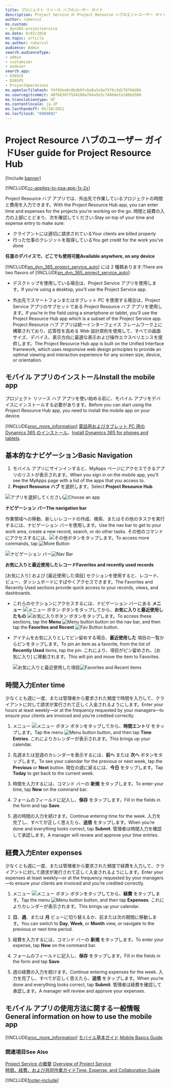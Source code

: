 ```yaml
---
title: プロジェクト リソース ハブのユーザー ガイド
description: Project Service の Project Resource ハブのエンドユーザー ガイド
author: ruhercul
ms.custom:
- dyn365-projectservice
ms.date: 8/03/2018
ms.topic: article
ms.author: ruhercul
audience: Admin
search.audienceType:
- admin
- customizer
- enduser
search.app:
- D365CE
- D365PS
- ProjectOperations
ms.openlocfilehash: f4f93ee0c0bdb9fc6a9a3c6a75f6c3d178766d0b
ms.sourcegitcommit: 40f68387f594180af64a5e5c748b6efa188bd300
ms.translationtype: HT
ms.contentlocale: ja-JP
ms.lasthandoff: 05/10/2021
ms.locfileid: "6009082"
---
```

# <a name="user-guide-for-project-resource-hub"></a><span data-ttu-id="6e80c-103">Project Resource ハブのユーザー ガイド</span><span class="sxs-lookup"><span data-stu-id="6e80c-103">User guide for Project Resource Hub</span></span>

[!include [banner](../includes/psa-now-project-operations.md)]

[!INCLUDE[cc-applies-to-psa-app-1x-2x](../includes/cc-applies-to-psa-app-1x-2x.md)]

<span data-ttu-id="6e80c-104">Project Resource ハブ アプリでは、外出先で作業しているプロジェクトの時間と費用を入力できます。</span><span class="sxs-lookup"><span data-stu-id="6e80c-104">With the Project Resource Hub app, you can enter time and expenses for the projects you’re working on the go.</span></span> <span data-ttu-id="6e80c-105">時間と経費の入力の上部にとどまり、次を確認してください:</span><span class="sxs-lookup"><span data-stu-id="6e80c-105">Stay on top of your time and expense entry to make sure:</span></span>

- <span data-ttu-id="6e80c-106">クライアントには適切に請求されている</span><span class="sxs-lookup"><span data-stu-id="6e80c-106">Your clients are billed properly</span></span>
- <span data-ttu-id="6e80c-107">行った仕事のクレジットを取得している</span><span class="sxs-lookup"><span data-stu-id="6e80c-107">You get credit for the work you’ve done</span></span>

<span data-ttu-id="6e80c-108">**任意のデバイスで、どこでも使用可能**</span><span class="sxs-lookup"><span data-stu-id="6e80c-108">**Available anywhere, on any device**</span></span>

<span data-ttu-id="6e80c-109">[!INCLUDE[pn_dyn_365_project_service_auto](../includes/pn-dyn-365-project-service-auto.md)] には 2 種類あります:</span><span class="sxs-lookup"><span data-stu-id="6e80c-109">There are two flavors of [!INCLUDE[pn_dyn_365_project_service_auto](../includes/pn-dyn-365-project-service-auto.md)]:</span></span> 

- <span data-ttu-id="6e80c-110">デスクトップを使用している場合は、Project Service アプリを使用します。</span><span class="sxs-lookup"><span data-stu-id="6e80c-110">If you're using a desktop, you'll use the Project Service app.</span></span> 

- <span data-ttu-id="6e80c-111">外出先でスマートフォンまたはタブレット PC を使用する場合は、Project Service アプリのサブセットである Project Resource ハブ アプリを使用します。</span><span class="sxs-lookup"><span data-stu-id="6e80c-111">If you’re in the field using a smartphone or tablet, you’ll use the Project Resource Hub app which is a subset of the Project Service  app.</span></span> <span data-ttu-id="6e80c-112">Project Resource ハブ アプリは統一インターフェイス フレームワーク上に構築されており、応答性を高める Web 設計原則を使用して、すべての画面サイズ、デバイス、表示方向に最適な表示および操作エクスペリエンスを提供します。</span><span class="sxs-lookup"><span data-stu-id="6e80c-112">The Project Resource Hub app is built on the Unified Interface framework, which uses responsive web design principles to provide an optimal viewing and interaction experience for any screen size, device, or orientation.</span></span> 


## <a name="install-the-mobile-app"></a><span data-ttu-id="6e80c-113">モバイル アプリのインストール</span><span class="sxs-lookup"><span data-stu-id="6e80c-113">Install the mobile app</span></span>
<span data-ttu-id="6e80c-114">プロジェクト リソース ハブ アプリを使い始める前に、モバイル アプリをデバイスにインストールする必要があります。</span><span class="sxs-lookup"><span data-stu-id="6e80c-114">Before you can start using the Project Resource Hub app, you need to install the mobile app on your device.</span></span> 

[!INCLUDE[proc_more_information](../includes/proc-more-information.md)] <span data-ttu-id="6e80c-115">[電話用およびタブレット PC 用の Dynamics 365 のインストール](/dynamics365/mobile-app/install-dynamics-365-for-phones-and-tablets)。</span><span class="sxs-lookup"><span data-stu-id="6e80c-115">[Install Dynamics 365 for phones and tablets](/dynamics365/mobile-app/install-dynamics-365-for-phones-and-tablets).</span></span>

## <a name="basic-navigation"></a><span data-ttu-id="6e80c-116">基本的なナビゲーション</span><span class="sxs-lookup"><span data-stu-id="6e80c-116">Basic Navigation</span></span>
1.  <span data-ttu-id="6e80c-117">モバイル アプリにサインインすると、MyApps ページにアクセスできるアプリのリストが表示されます。</span><span class="sxs-lookup"><span data-stu-id="6e80c-117">When you sign in on the mobile app, you’ll see the MyApps page with a list of the apps that you access to.</span></span> 
2.  <span data-ttu-id="6e80c-118">**Project Resource ハブ** を選択します。</span><span class="sxs-lookup"><span data-stu-id="6e80c-118">Select **Project Resource Hub**.</span></span>

<span data-ttu-id="6e80c-119">![アプリを選択してください](media/chooseApp_1.png "アプリを選択してください")</span><span class="sxs-lookup"><span data-stu-id="6e80c-119">![Choose an app](media/chooseApp_1.png "Choose an app")</span></span>

<span data-ttu-id="6e80c-120">**ナビゲーション バー**</span><span class="sxs-lookup"><span data-stu-id="6e80c-120">**The navigation bar**</span></span>

<span data-ttu-id="6e80c-121">作業領域への移動、新しいレコードの作成、検索、またはその他のタスクを実行するには、ナビゲーション バーを使用します。</span><span class="sxs-lookup"><span data-stu-id="6e80c-121">Use the nav bar to get to your work area, create a new record, search, or do other tasks.</span></span> <span data-ttu-id="6e80c-122">その他のコマンドにアクセスするには、![その他](media/MoreButton.png "さらに表示 - ボタン")ボタンをタップします。</span><span class="sxs-lookup"><span data-stu-id="6e80c-122">To access more commands, tap ![More Button](media/MoreButton.png "More Button")</span></span>

<span data-ttu-id="6e80c-123">![ナビゲーション バー](media/NavBar_2.png "ナビゲーション バー")</span><span class="sxs-lookup"><span data-stu-id="6e80c-123">![Nav Bar](media/NavBar_2.png "Nav Bar")</span></span>

<span data-ttu-id="6e80c-124">**お気に入りと最近使用したレコード**</span><span class="sxs-lookup"><span data-stu-id="6e80c-124">**Favorites and recently used records**</span></span>

<span data-ttu-id="6e80c-125">[お気に入り] および [最近使用した項目] セクションを使用すると、レコード、ビュー、ダッシュボードにすばやくアクセスできます。</span><span class="sxs-lookup"><span data-stu-id="6e80c-125">The Favorites and Recently Used sections provide quick access to your records, views, and dashboards.</span></span> 

- <span data-ttu-id="6e80c-126">これらのセクションにアクセスするには、ナビゲーション バーにある **メニュー** ![メニュー ボタン](media/MenuButton.png "メニュー ボタン") ボタンをタップしてから、**お気に入りと最近使用したもの** ![お気に入りボタン](media/FavButton.png "お気に入り ボタン") ボタンをタップします。</span><span class="sxs-lookup"><span data-stu-id="6e80c-126">To access these sections, tap the **Menu** ![Menu button](media/MenuButton.png "Menu button") button on the nav bar, and then tap the **Favorites and Recent** ![Fav Button](media/FavButton.png "Fav Button") button.</span></span>

- <span data-ttu-id="6e80c-127">アイテムをお気に入りとしてピン留めする場合、**最近使用した** 項目の一覧からピンをタップします。</span><span class="sxs-lookup"><span data-stu-id="6e80c-127">To pin an item as a favorite, from the list of **Recently Used** items, tap the pin.</span></span> <span data-ttu-id="6e80c-128">これにより、項目がピン留めされ、[お気に入り] に移動されます。</span><span class="sxs-lookup"><span data-stu-id="6e80c-128">This will pin and move the item to Favorites.</span></span>

  <span data-ttu-id="6e80c-129">![お気に入りと最近使用した項目](media/Favs_3.png "お気に入りと最近使用した項目")</span><span class="sxs-lookup"><span data-stu-id="6e80c-129">![Favorites and Recent items](media/Favs_3.png "Favorites and Recent items")</span></span>
 
## <a name="enter-time"></a><span data-ttu-id="6e80c-130">時間入力</span><span class="sxs-lookup"><span data-stu-id="6e80c-130">Enter time</span></span>
<span data-ttu-id="6e80c-131">少なくとも週に一度、または管理者から要求された頻度で時間を入力して、クライアントに対して請求が実行されて正しく入金されるようにします。</span><span class="sxs-lookup"><span data-stu-id="6e80c-131">Enter your hours at least weekly—or at the frequency requested by your managers—to ensure your clients are invoiced and you’re credited correctly.</span></span>

1. <span data-ttu-id="6e80c-132">メニュー ![メニュー ボタン](media/MenuButton.png "メニュー ボタン") ボタンをタップしてから、**時間エントリ** をタップします。</span><span class="sxs-lookup"><span data-stu-id="6e80c-132">Tap the menu ![Menu button](media/MenuButton.png "Menu button") button, and then tap **Time Entries**.</span></span> <span data-ttu-id="6e80c-133">これによりカレンダーが表示されます。</span><span class="sxs-lookup"><span data-stu-id="6e80c-133">This brings up your calendar.</span></span>

2. <span data-ttu-id="6e80c-134">先週または翌週のカレンダーを表示するには、**前へ** または **次へ** ボタンをタップします。</span><span class="sxs-lookup"><span data-stu-id="6e80c-134">To see your calendar for the previous or next week, tap the **Previous** or **Next** button.</span></span> <span data-ttu-id="6e80c-135">現在の週に戻るには、**今日** をタップします。</span><span class="sxs-lookup"><span data-stu-id="6e80c-135">Tap **Today** to get back to the current week.</span></span>

3. <span data-ttu-id="6e80c-136">時間を入力するには、コマンド バーの **新規** をタップします。</span><span class="sxs-lookup"><span data-stu-id="6e80c-136">To enter your time, tap **New** on the command bar.</span></span> 

4. <span data-ttu-id="6e80c-137">フォームのフィールドに記入し、**保存** をタップします。</span><span class="sxs-lookup"><span data-stu-id="6e80c-137">Fill in the fields in the form and tap **Save**.</span></span>

5. <span data-ttu-id="6e80c-138">週の時間の入力を続けます。</span><span class="sxs-lookup"><span data-stu-id="6e80c-138">Continue entering time for the week.</span></span> <span data-ttu-id="6e80c-139">入力を完了し、すべてが正しく思えたら、**送信** をタップします。</span><span class="sxs-lookup"><span data-stu-id="6e80c-139">When you’re done and everything looks correct, tap **Submit**.</span></span> <span data-ttu-id="6e80c-140">管理者は時間入力を確認して承認します。</span><span class="sxs-lookup"><span data-stu-id="6e80c-140">A manager will review and approve your time entries.</span></span>

## <a name="enter-expenses"></a><span data-ttu-id="6e80c-141">経費入力</span><span class="sxs-lookup"><span data-stu-id="6e80c-141">Enter expenses</span></span> 
<span data-ttu-id="6e80c-142">少なくとも週に一度、または管理者から要求された頻度で経費を入力して、クライアントに対して請求が実行されて正しく入金されるようにします。</span><span class="sxs-lookup"><span data-stu-id="6e80c-142">Enter your expenses at least weekly—or at the frequency requested by your managers—to ensure your clients are invoiced and you’re credited correctly.</span></span>

1. <span data-ttu-id="6e80c-143">メニュー ![メニュー ボタン](media/MenuButton.png "メニュー ボタン") ボタンをタップしてから、**経費** をタップします。</span><span class="sxs-lookup"><span data-stu-id="6e80c-143">Tap the menu ![Menu button](media/MenuButton.png "Menu button") button, and then tap **Expenses**.</span></span> <span data-ttu-id="6e80c-144">これによりカレンダーが表示されます。</span><span class="sxs-lookup"><span data-stu-id="6e80c-144">This brings up your calendar.</span></span>

2. <span data-ttu-id="6e80c-145">**日**、**週**、または **月** ビューに切り替えるか、前または次の期間に移動します。</span><span class="sxs-lookup"><span data-stu-id="6e80c-145">You can switch to **Day**, **Week**, or **Month** view, or navigate to the previous or next time period.</span></span> 

3. <span data-ttu-id="6e80c-146">経費を入力するには、コマンド バーの **新規** をタップします。</span><span class="sxs-lookup"><span data-stu-id="6e80c-146">To enter your expense, tap **New** on the command bar.</span></span> 

4. <span data-ttu-id="6e80c-147">フォームのフィールドに記入し、**保存** をタップします。</span><span class="sxs-lookup"><span data-stu-id="6e80c-147">Fill in the fields in the form and tap **Save**.</span></span>

5. <span data-ttu-id="6e80c-148">週の経費の入力を続けます。</span><span class="sxs-lookup"><span data-stu-id="6e80c-148">Continue entering expenses for the week.</span></span> <span data-ttu-id="6e80c-149">入力を完了し、すべてが正しく思えたら、**送信** をタップします。</span><span class="sxs-lookup"><span data-stu-id="6e80c-149">When you’re done and everything looks correct, tap **Submit**.</span></span> <span data-ttu-id="6e80c-150">管理者は経費を確認して承認します。</span><span class="sxs-lookup"><span data-stu-id="6e80c-150">A manager will review and approve your expenses.</span></span>

## <a name="general-information-on-how-to-use-the-mobile-app"></a><span data-ttu-id="6e80c-151">モバイル アプリの使用方法に関する一般情報</span><span class="sxs-lookup"><span data-stu-id="6e80c-151">General information on how to use the mobile app</span></span> 
[!INCLUDE[proc_more_information](../includes/proc-more-information.md)] <span data-ttu-id="6e80c-152">[モバイル基本ガイド](/dynamics365/mobile-app/dynamics-365-phones-tablets-users-guide).</span><span class="sxs-lookup"><span data-stu-id="6e80c-152">[Mobile Basics Guide](/dynamics365/mobile-app/dynamics-365-phones-tablets-users-guide).</span></span>

### <a name="see-also"></a><span data-ttu-id="6e80c-153">関連項目</span><span class="sxs-lookup"><span data-stu-id="6e80c-153">See Also</span></span>  
 <span data-ttu-id="6e80c-154">[Project Service の概要](../psa/overview.md) </span><span class="sxs-lookup"><span data-stu-id="6e80c-154">[Overview of Project Service](../psa/overview.md) </span></span>  
 [<span data-ttu-id="6e80c-155">時間、経費、および共同作業ガイド</span><span class="sxs-lookup"><span data-stu-id="6e80c-155">Time, Expense, and Collaboration Guide</span></span>](../psa/time-expense-collaboration-guide.md)   
 


[!INCLUDE[footer-include](../includes/footer-banner.md)]
